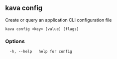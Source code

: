<!--
title: config
-->
## kava config

Create or query an application CLI configuration file

```
kava config <key> [value] [flags]
```

### Options

```
  -h, --help   help for config
```

